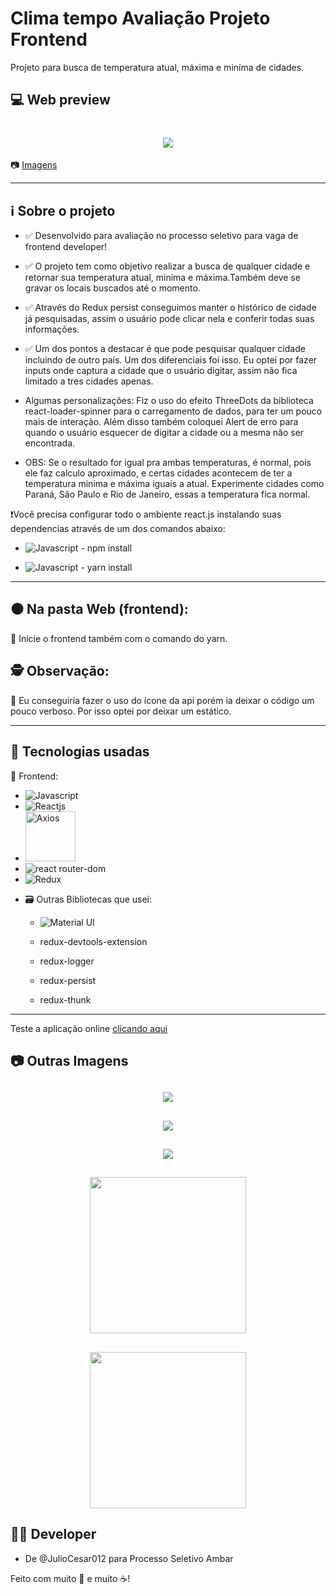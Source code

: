 # Clima tempo Avaliação Projeto Frontend

Projeto para busca de temperatura atual, máxima e miníma de cidades.

## 💻 Web preview

<h1 align="center">
    <img src="src/assets/TelaInicialPC.png">
</h1>

📷 [Imagens](#-outras-imagens)

---

## ℹ️ Sobre o projeto

- ✅ Desenvolvido para avaliação no processo seletivo para vaga de frontend developer!

- ✅ O projeto tem como objetivo realizar a busca de qualquer cidade e retornar sua temperatura atual, miníma e máxima.Também deve se gravar os locais buscados até o momento.

- ✅ Através do Redux persist conseguimos manter o histórico de cidade já pesquisadas, assim o usuário pode clicar nela e conferir todas suas informações.

- ✅ Um dos pontos a destacar é que pode pesquisar qualquer cidade incluindo de outro país. Um dos diferenciais foi isso. Eu optei por fazer inputs onde captura a cidade que o usuário digitar, assim não fica limitado a tres cidades apenas.

* Algumas personalizações: Fiz o uso do efeito ThreeDots da biblioteca react-loader-spinner para o carregamento de dados, para ter um pouco mais de interação. Além disso também coloquei Alert de erro para quando o usuário esquecer de digitar a cidade ou a mesma não ser encontrada.

* OBS: Se o resultado for igual pra ambas temperaturas, é normal, pois ele faz calculo aproximado, e certas cidades acontecem de ter a temperatura minima e máxima iguais a atual. Experimente cidades como Paraná, São Paulo e Rio de Janeiro, essas a temperatura fica normal.

❗Você precisa configurar todo o ambiente react.js instalando suas dependencias através de um dos comandos abaixo:

- <img src="https://img.shields.io/badge/-Nodejs-026e00?logo=Node.js&logoColor=white&labelColor=026e00" alt="Javascript" /> - npm install

- <img src="https://img.shields.io/badge/-Yarn-117cad?logo=yarn&logoColor=white&labelColor=117cad" alt="Javascript" /> - yarn install

---

## ⚫ Na pasta Web (frontend):

🔲 Inicie o frontend também com o comando do yarn.

## 🕵️ Observação:

📜 Eu conseguiria fazer o uso do ícone da api porém ia deixar o código um pouco verboso. Por isso optei por deixar um estático.

---

## 🚀 Tecnologias usadas

💚 Frontend:

- <img src="https://img.shields.io/badge/-Javascript-D2B523?logo=javascript&logoColor=white&labelColor=D2B523" alt="Javascript" />

- <img src="https://img.shields.io/badge/-React.js-61dafb?logo=react&logoColor=white&labelColor=61dafb" alt="Reactjs" />

- <img src="https://media.vlpt.us/images/zofqofhtltm8015/post/10f9a3b9-114d-4ba9-a903-49c122bbe25d/image.png" width="80" alt="Axios" />

- <img src="https://img.shields.io/badge/-React_Router_Dom-E94949?logo=react-router&logoColor=white&labelColor=E94949" alt="react router-dom" />

- <img src="https://img.shields.io/badge/-Redux-764abc?logo=redux&logoColor=white&labelColor=764abc" alt="Redux" />

* 🗃️ Outras Bibliotecas que usei:

    - <img href="https://material-ui.com/pt/" src="https://img.shields.io/badge/-Material UI-2786E5?logo=material-ui&logoColor=white&labelColor=2786E5" alt="Material UI" />

    - redux-devtools-extension
    - redux-logger
    - redux-persist
    - redux-thunk
---

Teste a aplicação online [clicando aqui][linkapp]

## 📷 Outras Imagens

<h2 align="center">
    <img src="src/assets/BuscaRecentes.png">
</h2>


<h2 align="center">
    <img src="src/assets/ErroInserirCidade.png">
</h2>


<h2 align="center">
    <img src="src/assets/CidadeNaoEncontrada.png">
</h2>

<h2 align="center">
    <img width="250px" src="src/assets/TelaInicialMobile1.jpeg">
</h2>

<h2 align="center">
    <img width="250px" src="src/assets/TelaInicialMobile3.jpeg">
</h2>


## 👨‍💻 Developer

- De @JulioCesar012 para Processo Seletivo Ambar

Feito com muito 💚 e muito ☕!

[linkapp]:https://climatempo2021.herokuapp.com
